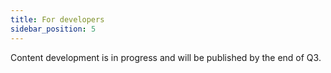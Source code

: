 ```yaml
---
title: For developers
sidebar_position: 5
---
```


Content development is in progress and will be published by the end of Q3.